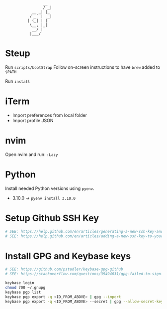                      __
                     / _|
                __ _| |_
               / _` |  _|
              | (_| | |
               \__, |_|
                __/ |
               |___/

# Steup

Run `scripts/bootStrap`
Follow on-screen instructions to have `brew` added to `$PATH`

Run `install`

# iTerm

- Import preferences from local folder
- Import profile JSON

# nvim

Open nvim and run: `:Lazy`

# Python

Install needed Python versions using `pyenv`.

- 3.10.0 -> `pyenv install 3.10.0`

# Setup Github SSH Key

```bash
# SEE: https://help.github.com/en/articles/generating-a-new-ssh-key-and-adding-it-to-the-ssh-agent
# SEE: https://help.github.com/en/articles/adding-a-new-ssh-key-to-your-github-account
```

# Install GPG and Keybase keys

```bash
# SEE: https://github.com/pstadler/keybase-gpg-github
# SEE: https://stackoverflow.com/questions/39494631/gpg-failed-to-sign-the-data-fatal-failed-to-write-commit-object-git-2-10-0
```

```bash
keybase login
chmod 700 ~/.gnupg
keybase pgp list
keybase pgp export -q <ID_FROM_ABOVE> | gpg --import
keybase pgp export -q <ID_FROM_ABOVE> --secret | gpg --allow-secret-key-import --import
```
